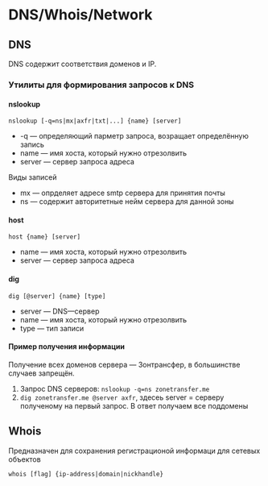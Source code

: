 # DNS/Whois/Network

## DNS 

DNS содержит соответствия доменов и IP. 

### Утилиты для формирования запросов к DNS

#### nslookup

`nslookup [-q=ns|mx|axfr|txt|...] {name} [server]`

* -q — определяющий парметр запроса, возращает определённую запись
* name — имя хоста, который нужно отрезолвить
* server — сервер запроса адреса

Виды записей

* mx — опрделяет адресе smtp сервера для принятия почты
* ns — содержит авторитетные нейм сервера для данной зоны

#### host

`host {name} [server]`

* name — имя хоста, который нужно отрезолвить
* server — сервер запроса адреса

#### dig

`dig [@server] {name} [type]`

* server — DNS—сервер
* name — имя хоста, который нужно отрезолвить
* type — тип записи

#### Пример получения информации

Получение всех доменов сервера — Зонтрансфер, в большинстве случаев запрещён. 

1. Запрос DNS серверов: `nslookup -q=ns zonetransfer.me`
2. `dig zonetransfer.me @server axfr`, здесеь server = серверу полученому на первый запрос. В ответ получаем все поддомены

## Whois

Предназначен для сохранения регистрационой информаци для сетевых объектов

`whois [flag] {ip-address|domain|nickhandle}`

